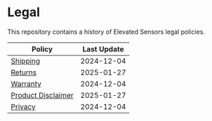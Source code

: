 # Legal
This repository contains a history of Elevated Sensors legal policies.

| Policy                                                                                           | Last Update |
|--------------------------------------------------------------------------------------------------|-------------|
| [Shipping](https://github.com/ElevatedSensors/legal/blob/main/Shipping.md)                       | 2024-12-04  |
| [Returns](https://github.com/ElevatedSensors/legal/blob/main/Returns.md)                         | 2025-01-27  |
| [Warranty](https://github.com/ElevatedSensors/legal/blob/main/Warranty.md)                       | 2024-12-04  |
| [Product Disclaimer](https://github.com/ElevatedSensors/legal/blob/main/Product%20Disclaimer.md) | 2025-01-27  |
| [Privacy](https://github.com/ElevatedSensors/legal/blob/main/Privacy.md)                         | 2024-12-04  |
